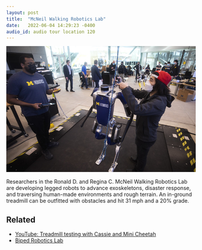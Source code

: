 ```yaml
---
layout: post
title:  "McNeil Walking Robotics Lab"
date:   2022-06-04 14:29:23 -0400
audio_id: audio tour location 120
---
```


![Digit robot on the treadmill](/assets/images/120-walk-lab.jpg)

Researchers in the Ronald D. and Regina C. McNeil Walking Robotics Lab are developing legged robots to advance exoskeletons, disaster response, and traversing human-made environments and rough terrain. An in-ground treadmill can be outfitted with obstacles and hit 31 mph and a 20% grade.



## Related
* [YouTube: Treadmill testing with Cassie and Mini Cheetah](https://www.youtube.com/watch?v=-UTkbmWdyyA)
* [Biped Robotics Lab](https://www.biped.solutions)

